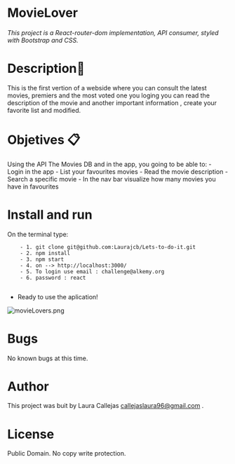 # MovieLover
 ###### This project is a React-router-dom implementation, API consumer, styled with Bootstrap and CSS. 

# Description📍
This is the first vertion of a webside where you can consult the latest movies, premiers and the most voted
one you loging you can read the description of the movie and another important information , create your favorite list and modified.

# Objetives 📋
Using the  API The Movies DB and in the app, you going to be able to:
    - Login in the app
    - List your favourites movies
    - Read the movie description 
    - Search a specific movie
    - In the nav bar visualize how many movies  you have in favourites 


# Install and run
On the terminal type:

``` 
    - 1. git clone git@github.com:Laurajcb/Lets-to-do-it.git
    - 2. npm install
    - 3. npm start
    - 4. on --> http://localhost:3000/
    - 5. To login use email : challenge@alkemy.org
    - 6. password : react 


```
- Ready to use the aplication!

![movieLovers.png](https://github.com/Laurajcb/Practice-jsx/blob/main/src/assets/movieLovers1.png)

# Bugs
No known bugs at this time.

# Author
This project was buit by Laura Callejas <callejaslaura96@gmail.com> .

# License
Public Domain. No copy write protection.
